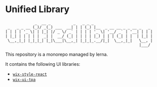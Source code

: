 # Unified Library

```
             _  __ _          _   _ _ _
 _   _ _ __ (_)/ _(_) ___  __| | | (_) |__  _ __ __ _ _ __ _   _
| | | | '_ \| | |_| |/ _ \/ _` | | | | '_ \| '__/ _` | '__| | | |
| |_| | | | | |  _| |  __/ (_| | | | | |_) | | | (_| | |  | |_| |
 \__,_|_| |_|_|_| |_|\___|\__,_| |_|_|_.__/|_|  \__,_|_|   \__, |
                                                           |___/
```

This repository is a monorepo managed by lerna.

It contains the following UI libraries:

* [`wix-style-react`](packages/wix-style-react/README.md)
* [`wix-ui-tpa`](packages/wix-ui-tpa/README.md)
